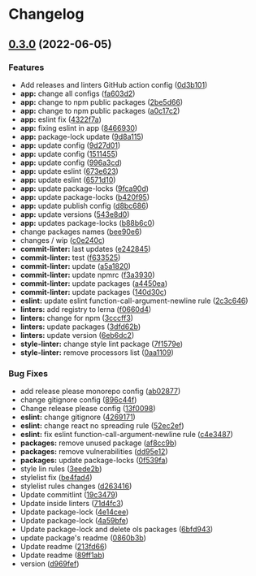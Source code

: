 # Changelog

## [0.3.0](https://github.com/furdzik/IF.Mizenboushi/compare/v0.2.1...v0.3.0) (2022-06-05)


### Features

* Add releases and linters GitHub action config ([0d3b101](https://github.com/furdzik/IF.Mizenboushi/commit/0d3b101cb462d92549ba5794b5d36b99cd59b948))
* **app:** change all configs ([fa603d2](https://github.com/furdzik/IF.Mizenboushi/commit/fa603d2cc42307d1aa4d76052340f37fd32dd707))
* **app:** change to npm public packages ([2be5d66](https://github.com/furdzik/IF.Mizenboushi/commit/2be5d66ce480f3db38fcfcb4a8eb666c50a941cb))
* **app:** change to npm public packages ([a0c17c2](https://github.com/furdzik/IF.Mizenboushi/commit/a0c17c20bfe54fda42105054cc3849a4f439be47))
* **app:** eslint fix ([4322f7a](https://github.com/furdzik/IF.Mizenboushi/commit/4322f7af74aee41d8599f4686e159a264bf78529))
* **app:** fixing eslint in app ([8466930](https://github.com/furdzik/IF.Mizenboushi/commit/84669304f12c8ecdeb99ac83574e9ce12276bf5c))
* **app:** package-lock update ([9d8a115](https://github.com/furdzik/IF.Mizenboushi/commit/9d8a1155d60b7271da21649f984495cb51249d2c))
* **app:** update config ([9d27d01](https://github.com/furdzik/IF.Mizenboushi/commit/9d27d0103c8a1daf9abdd3529f77b5158f599bad))
* **app:** update config ([1511455](https://github.com/furdzik/IF.Mizenboushi/commit/151145545d6e9b863ce7e2f247e00edc46c80a36))
* **app:** update config ([996a3cd](https://github.com/furdzik/IF.Mizenboushi/commit/996a3cd645ced006f27934cfc12a79334e181caf))
* **app:** update eslint ([673e623](https://github.com/furdzik/IF.Mizenboushi/commit/673e623632733d28b4d5a2ec66c5c51dfb1830f6))
* **app:** update eslint ([6571d10](https://github.com/furdzik/IF.Mizenboushi/commit/6571d10de5f84c26f8b56b8e2d0d84313a294bfc))
* **app:** update package-locks ([9fca90d](https://github.com/furdzik/IF.Mizenboushi/commit/9fca90d104507d51a04e7d740746bd0466f63728))
* **app:** update package-locks ([b420f95](https://github.com/furdzik/IF.Mizenboushi/commit/b420f9585575adea353584a662c4d7faf044ce21))
* **app:** update publish config ([d8bc686](https://github.com/furdzik/IF.Mizenboushi/commit/d8bc686c61cd41690b87ed8f6c3aae1e9167404a))
* **app:** update versions ([543e8d0](https://github.com/furdzik/IF.Mizenboushi/commit/543e8d006239c9cf398b419bfc173b371f883412))
* **app:** updates package-locks ([b88b6c0](https://github.com/furdzik/IF.Mizenboushi/commit/b88b6c0ee4a45478d46745d629338600a0bfa713))
* change packages names ([bee90e6](https://github.com/furdzik/IF.Mizenboushi/commit/bee90e6b9031049627ae5b2aedc428e170099f1e))
* changes / wip ([c0e240c](https://github.com/furdzik/IF.Mizenboushi/commit/c0e240c18a75cdd38a0eb83369e4af8446cf8c7f))
* **commit-linter:** last updates ([e242845](https://github.com/furdzik/IF.Mizenboushi/commit/e2428451821af03be0143e7c830ee36c82e7f9f4))
* **commit-linter:** test ([f633525](https://github.com/furdzik/IF.Mizenboushi/commit/f63352588e9f9ab41efb0b6e15b8073935583115))
* **commit-linter:** update ([a5a1820](https://github.com/furdzik/IF.Mizenboushi/commit/a5a182093a5db770fa4b4bf9af39f95f03aa046b))
* **commit-linter:** update npmrc ([f3a3930](https://github.com/furdzik/IF.Mizenboushi/commit/f3a3930819f41f11653d0f26c7d8395858ec1a65))
* **commit-linter:** update packages ([a4450ea](https://github.com/furdzik/IF.Mizenboushi/commit/a4450ea5573776dbcb94d0e514d6a197c068379f))
* **commit-linter:** update packages ([140d30c](https://github.com/furdzik/IF.Mizenboushi/commit/140d30cac533d82b7dee34beec0b35ec7e4c8d61))
* **eslint:** update eslint function-call-argument-newline rule ([2c3c646](https://github.com/furdzik/IF.Mizenboushi/commit/2c3c646ee1a49a4778de5e72741ebd7d9caa95c5))
* **linters:** add registry to lerna ([f0660d4](https://github.com/furdzik/IF.Mizenboushi/commit/f0660d46bceb85c7925ec88a963f2c58ddd8c1f0))
* **linters:** change for npm ([3cccff3](https://github.com/furdzik/IF.Mizenboushi/commit/3cccff355c2508aa50f07192aa8b6750d5bfefc6))
* **linters:** update packages ([3dfd62b](https://github.com/furdzik/IF.Mizenboushi/commit/3dfd62b583cb31502ff944f6e9f57210890b976b))
* **linters:** update version ([6eb6dc2](https://github.com/furdzik/IF.Mizenboushi/commit/6eb6dc21b97f63552a9265d10eda32524d62364e))
* **style-linter:** change style lint package ([7f1579e](https://github.com/furdzik/IF.Mizenboushi/commit/7f1579e07d4737941b75f7a5705342d9342ab282))
* **style-linter:** remove processors list ([0aa1109](https://github.com/furdzik/IF.Mizenboushi/commit/0aa110900f2d11a4be2b2e217a966b3da3a2a52b))


### Bug Fixes

* add release please monorepo config ([ab02877](https://github.com/furdzik/IF.Mizenboushi/commit/ab028771057c8d2bf295d67b7f53cc115b48c7bd))
* change gitignore config ([896c44f](https://github.com/furdzik/IF.Mizenboushi/commit/896c44fa5a11e2c4a8f940b0df4e91be6404606e))
* Change release please config ([13f0098](https://github.com/furdzik/IF.Mizenboushi/commit/13f009879e9c6ab07a1805220b136435cc8168c5))
* **eslint:** change gitignore ([4269171](https://github.com/furdzik/IF.Mizenboushi/commit/4269171fdbec2b7540e3604c37af59d50891e81b))
* **eslint:** change react no spreading rule ([52ec2ef](https://github.com/furdzik/IF.Mizenboushi/commit/52ec2ef8c7ac68c401985ca40dde0d023a39a4ac))
* **eslint:** fix eslint function-call-argument-newline rule ([c4e3487](https://github.com/furdzik/IF.Mizenboushi/commit/c4e3487f49a64ab6da6d4019a4ba54c12abf27c2))
* **packages:** remove unused package ([af8cc9b](https://github.com/furdzik/IF.Mizenboushi/commit/af8cc9b0881ca464f539a79ed19ee70a4a8539e3))
* **packages:** remove vulnerabilities ([dd95e12](https://github.com/furdzik/IF.Mizenboushi/commit/dd95e12be808fb7cf35909beb3865c39d3e16d75))
* **packages:** update package-locks ([0f539fa](https://github.com/furdzik/IF.Mizenboushi/commit/0f539fa81c49987d34fb0a058abef4072b32ee22))
* style lin rules ([3eede2b](https://github.com/furdzik/IF.Mizenboushi/commit/3eede2b5dc9e4ad8c5bf666abd63f3b84c50541b))
* stylelist fix ([be4fad4](https://github.com/furdzik/IF.Mizenboushi/commit/be4fad4f92dbe896060ea5b26a5cbf83122d9a3a))
* stylelist rules changes ([d263416](https://github.com/furdzik/IF.Mizenboushi/commit/d263416472ba583695bf37ff520616d1136e2876))
* Update commitlint ([19c3479](https://github.com/furdzik/IF.Mizenboushi/commit/19c347945b5c36abbecb068de03379d202f6afdf))
* Update inside linters ([71d4fc3](https://github.com/furdzik/IF.Mizenboushi/commit/71d4fc3e57c45d09f2b27450bf70b0d51268def9))
* Update package-lock ([4e14cee](https://github.com/furdzik/IF.Mizenboushi/commit/4e14ceeea7877b6ed75168f54696bb9ef43eca8d))
* Update package-lock ([4a59bfe](https://github.com/furdzik/IF.Mizenboushi/commit/4a59bfe751963bfe1f1e550607ab2b3f27ba610f))
* Update package-lock and delete ols packages ([6bfd943](https://github.com/furdzik/IF.Mizenboushi/commit/6bfd9430db90e1651c64935bbc999c4741c981e4))
* update package's readme ([0860b3b](https://github.com/furdzik/IF.Mizenboushi/commit/0860b3b3db2851a7eaf63d8ffeb59900238d9e1f))
* Update readme ([213fd66](https://github.com/furdzik/IF.Mizenboushi/commit/213fd66f8bba1beb7a85c377350f1e0a482f47f6))
* Update readme ([89ff1ab](https://github.com/furdzik/IF.Mizenboushi/commit/89ff1ab1dc90c85ccd84cb527f988afd71ea0282))
* version ([d969fef](https://github.com/furdzik/IF.Mizenboushi/commit/d969fef52fc290d5831575978c7e06f1f699a5b2))

